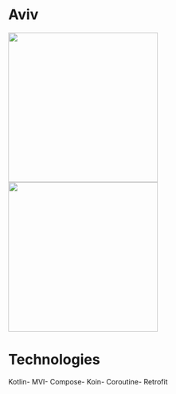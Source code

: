 # Aviv
<img src="https://github.com/golnaaz/Patronus/assets/19357180/7b5b1124-5e76-40ee-9429-a7e99091a0f9" height="300">
<img src="https://github.com/golnaaz/Patronus/assets/19357180/f151b5c3-6ec2-49e4-bf38-f926f828f5e3" height="300">

# Technologies
Kotlin-
MVI-
Compose-
Koin-
Coroutine-
Retrofit

